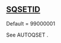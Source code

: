 ## [SQSETID](https://nexus.hexagon.com/documentationcenter/bundle/MSC_Nastran_2022.4/page/Nastran_Combined_Book/qrg/parameters/TOC.SQSETID.xhtml)

Default = 99000001

See  AUTOQSET .

